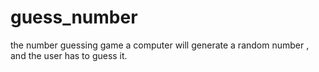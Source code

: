 # guess_number 

the number guessing game a computer will generate a random number , and the user has to guess it.

